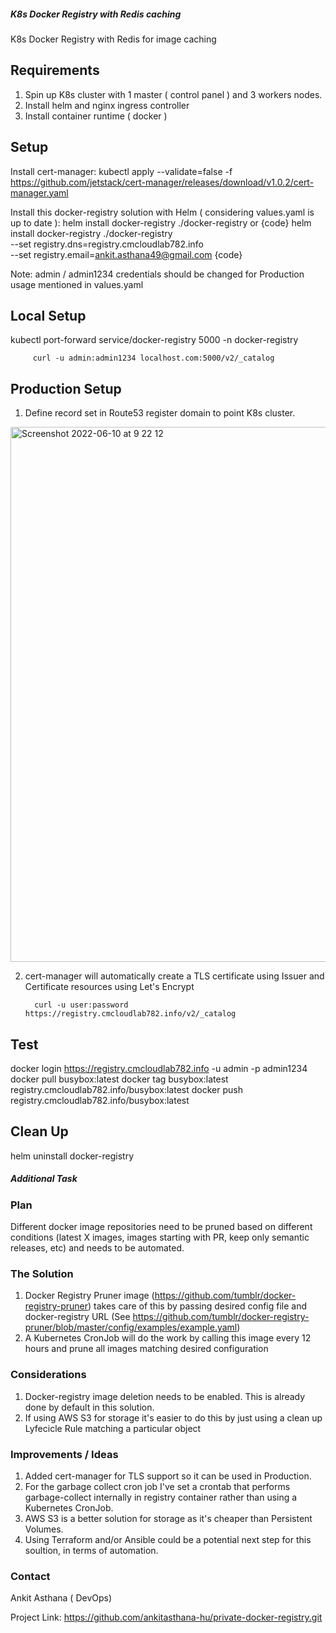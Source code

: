 ##### K8s Docker Registry with Redis caching

K8s Docker Registry with Redis for image caching

## Requirements
1) Spin up K8s cluster with 1 master ( control panel ) and 3 workers nodes.
2) Install helm and nginx ingress controller
3) Install container runtime ( docker )


## Setup

Install cert-manager:
kubectl apply --validate=false -f https://github.com/jetstack/cert-manager/releases/download/v1.0.2/cert-manager.yaml 

Install this docker-registry solution with Helm ( considering values.yaml is up to date ):
helm install docker-registry ./docker-registry
or
{code}
helm install docker-registry ./docker-registry \
--set registry.dns=registry.cmcloudlab782.info \
--set registry.email=ankit.asthana49@gmail.com 
{code}


Note: admin / admin1234 credentials should be changed for Production usage mentioned in values.yaml

## Local Setup

kubectl port-forward service/docker-registry 5000 -n docker-registry

         curl -u admin:admin1234 localhost.com:5000/v2/_catalog


## Production Setup

1) Define record set in Route53 register domain to point K8s cluster.
<img width="856" alt="Screenshot 2022-06-10 at 9 22 12" src="https://user-images.githubusercontent.com/59736927/173012477-90744673-3cd0-4211-baf8-d9a131130d7d.png">


2) cert-manager will automatically create a TLS certificate using Issuer and Certificate resources using Let's Encrypt

         curl -u user:password https://registry.cmcloudlab782.info/v2/_catalog


## Test

docker login https://registry.cmcloudlab782.info -u admin -p admin1234
docker pull busybox:latest
docker tag busybox:latest registry.cmcloudlab782.info/busybox:latest
docker push registry.cmcloudlab782.info/busybox:latest

## Clean Up

helm uninstall docker-registry


##### Additional Task

### Plan
Different docker image repositories need to be pruned based on different conditions (latest X images, images starting with PR, keep only semantic releases, etc) and needs to be automated.

### The Solution
1) Docker Registry Pruner image (https://github.com/tumblr/docker-registry-pruner) takes care of this by passing desired config file and docker-registry URL (See https://github.com/tumblr/docker-registry-pruner/blob/master/config/examples/example.yaml)
2) A Kubernetes CronJob will do the work by calling this image every 12 hours and prune all images matching desired configuration

### Considerations
1) Docker-registry image deletion needs to be enabled. This is already done by default in this solution.
2) If using AWS S3 for storage it's easier to do this by just using a clean up Lyfecicle Rule matching a particular object


### Improvements / Ideas
1) Added cert-manager for TLS support so it can be used in Production.
2) For the garbage collect cron job I've set a crontab that performs garbage-collect internally in registry container rather than using a Kubernetes CronJob.
3) AWS S3 is a better solution for storage as it's cheaper than Persistent Volumes.
4) Using Terraform and/or Ansible could be a potential next step for this soultion, in terms of automation.



### Contact
Ankit Asthana ( DevOps)

Project Link: https://github.com/ankitasthana-hu/private-docker-registry.git
